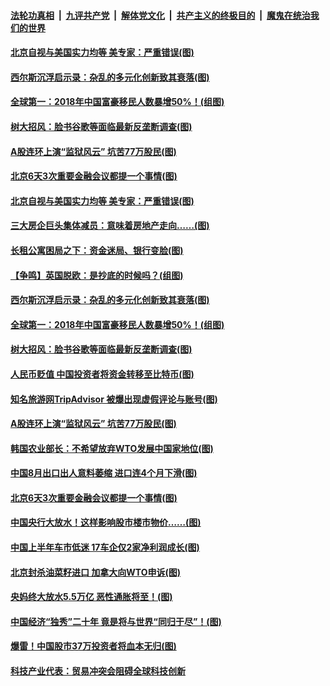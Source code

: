 ####  [法轮功真相](../../../../basic/blob/master/README.md?t=09090626) &nbsp;|&nbsp; [九评共产党](../../../../9ping.md/blob/master/README.md?t=09090626) &nbsp;|&nbsp; [解体党文化](../../../../jtdwh.md/blob/master/README.md?t=09090626)  &nbsp;|&nbsp; [共产主义的终极目的](../../../../gczydzjmd.md/blob/master/README.md?t=09090626) &nbsp;|&nbsp; [魔鬼在统治我们的世界](../../../../mgztzwmdsj.md/blob/master/README.md?t=09090626) 

#### [北京自视与美国实力均等 美专家：严重错误(图)](../pages/p5/906746.md?t=09090626) 

#### [西尔斯沉浮启示录：杂乱的多元化创新致其衰落(图)](../pages/p5/906696.md?t=09090626) 

#### [全球第一：2018年中国富豪移民人数暴增50%！(组图)](../pages/p5/906693.md?t=09090626) 

#### [树大招风：脸书谷歌等面临最新反垄断调查(图)](../pages/p5/906699.md?t=09090626) 

#### [A股连环上演“监狱风云” 坑苦77万股民(图)](../pages/p5/906692.md?t=09090626) 

#### [北京6天3次重要金融会议都提一个事情(图)](../pages/p5/906602.md?t=09090626) 

#### [北京自视与美国实力均等 美专家：严重错误(图)](../pages/p5/906746.md?t=09090626) 

#### [三大房企巨头集体减员：意味着房地产走向……(图)](../pages/p5/906694.md?t=09090626) 

#### [长租公寓困局之下：资金迷局、银行变脸(图)](../pages/p5/906698.md?t=09090626) 

#### [【争鸣】英国脱欧：是抄底的时候吗？(组图)](../pages/p5/906686.md?t=09090626) 

#### [西尔斯沉浮启示录：杂乱的多元化创新致其衰落(图)](../pages/p5/906696.md?t=09090626) 

#### [全球第一：2018年中国富豪移民人数暴增50%！(组图)](../pages/p5/906693.md?t=09090626) 

#### [树大招风：脸书谷歌等面临最新反垄断调查(图)](../pages/p5/906699.md?t=09090626) 

#### [人民币贬值 中国投资者将资金转移至比特币(图)](../pages/p5/906714.md?t=09090626) 

#### [知名旅游网TripAdvisor 被爆出现虚假评论与账号(图)](../pages/p5/906707.md?t=09090626) 

#### [A股连环上演“监狱风云” 坑苦77万股民(图)](../pages/p5/906692.md?t=09090626) 

#### [韩国农业部长：不希望放弃WTO发展中国家地位(图)](../pages/p5/906678.md?t=09090626) 

#### [中国8月出口出人意料萎缩 进口连4个月下滑(图)](../pages/p5/906654.md?t=09090626) 

#### [北京6天3次重要金融会议都提一个事情(图)](../pages/p5/906602.md?t=09090626) 

#### [中国央行大放水！这样影响股市楼市物价……(图)](../pages/p5/906603.md?t=09090626) 

#### [中国上半年车市低迷 17车企仅2家净利润成长(图)](../pages/p5/906628.md?t=09090626) 

#### [北京封杀油菜籽进口 加拿大向WTO申诉(图)](../pages/p5/906627.md?t=09090626) 

#### [央妈终大放水5.5万亿 恶性通胀将至！(图)](../pages/p5/906597.md?t=09090626) 

#### [中国经济“独秀”二十年 竟是将与世界“同归于尽”！(图)](../pages/p5/906563.md?t=09090626) 

#### [爆雷！中国股市37万投资者将血本无归(图)](../pages/p5/906599.md?t=09090626) 

#### [科技产业代表：贸易冲突会阻碍全球科技创新](../pages/p5/906560.md?t=09090626) 

